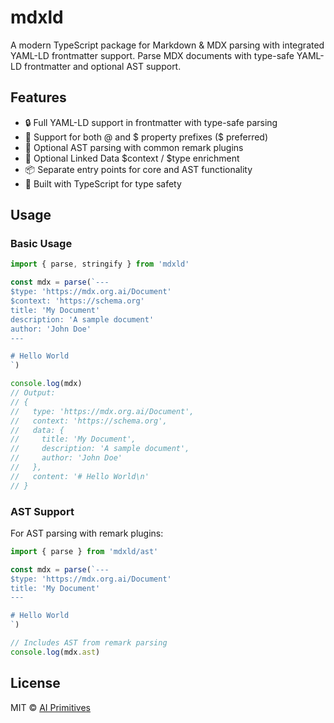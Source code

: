 # mdxld

A modern TypeScript package for Markdown & MDX parsing with integrated YAML-LD frontmatter support. Parse MDX documents with type-safe YAML-LD frontmatter and optional AST support.

## Features

- 🔒 Full YAML-LD support in frontmatter with type-safe parsing
- 🔄 Support for both @ and $ property prefixes ($ preferred)
- 🌳 Optional AST parsing with common remark plugins
- 🔗 Optional Linked Data $context / $type enrichment
- 📦 Separate entry points for core and AST functionality
- 🚀 Built with TypeScript for type safety

## Usage

### Basic Usage

```typescript
import { parse, stringify } from 'mdxld'

const mdx = parse(`---
$type: 'https://mdx.org.ai/Document'
$context: 'https://schema.org'
title: 'My Document'
description: 'A sample document'
author: 'John Doe'
---

# Hello World
`)

console.log(mdx)
// Output:
// {
//   type: 'https://mdx.org.ai/Document',
//   context: 'https://schema.org',
//   data: {
//     title: 'My Document',
//     description: 'A sample document',
//     author: 'John Doe'
//   },
//   content: '# Hello World\n'
// }
```

### AST Support

For AST parsing with remark plugins:

```typescript
import { parse } from 'mdxld/ast'

const mdx = parse(`---
$type: 'https://mdx.org.ai/Document'
title: 'My Document'
---

# Hello World
`)

// Includes AST from remark parsing
console.log(mdx.ast)
```

## License

MIT © [AI Primitives](https://mdx.org.ai)
